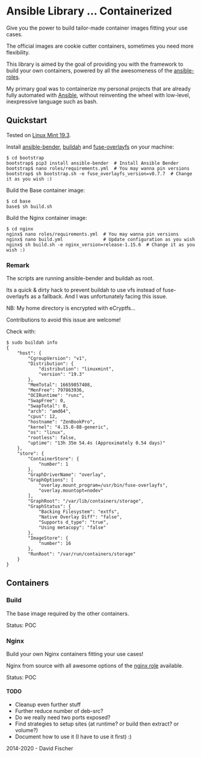# Ansible Library ... Containerized

Give you the power to build tailor-made container images fitting your use cases.

The official images are cookie cutter containers, sometimes you need more flexibility.

This library is aimed by the goal of providing you with the framework to build your own containers,
powered by all the awesomeness of the [ansible-roles](https://github.com/davidfischer-ch/ansible-roles).

My primary goal was to containerize my personal projects that are already fully automated with [Ansible](https://github.com/ansible/ansible), without reinventing the wheel with low-level, inexpressive language such as bash.

## Quickstart

Tested on [Linux Mint 19.3](https://linuxmint.com/).

Install [ansible-bender](https://github.com/ansible-community/ansible-bender), [buildah](https://github.com/containers/buildah) and [fuse-overlayfs](https://github.com/containers/fuse-overlayfs) on your machine:

```
$ cd bootstrap
bootstrap$ pip3 install ansible-bender  # Install Ansible Bender
bootstrap$ nano roles/requirements.yml  # You may wanna pin versions
bootstrap$ sh bootstrap.sh -e fuse_overlayfs_version=v0.7.7  # Change it as you wish :)
```

Build the Base container image:
```
$ cd base
base$ sh build.sh
```

Build the Nginx container image:
```
$ cd nginx
nginx$ nano roles/requirements.yml  # You may wanna pin versions
nginx$ nano build.yml               # Update configuration as you wish
nginx$ sh build.sh -e nginx_version=release-1.15.6  # Change it as you wish :)
```

### Remark

The scripts are running ansible-bender and buildah as root.

Its a quick & dirty hack to prevent buildah to use vfs instead of fuse-overlayfs as a fallback.
And I was unfortunately facing this issue.

NB: My home directory is encrypted with eCryptfs...

Contributions to avoid this issue are welcome!

Check with:

```
$ sudo buildah info
{
    "host": {
        "CgroupVersion": "v1",
        "Distribution": {
            "distribution": "linuxmint",
            "version": "19.3"
        },
        "MemTotal": 16659857408,
        "MenFree": 797863936,
        "OCIRuntime": "runc",
        "SwapFree": 0,
        "SwapTotal": 0,
        "arch": "amd64",
        "cpus": 12,
        "hostname": "ZenBookPro",
        "kernel": "4.15.0-88-generic",
        "os": "linux",
        "rootless": false,
        "uptime": "13h 35m 54.4s (Approximately 0.54 days)"
    },
    "store": {
        "ContainerStore": {
            "number": 1
        },
        "GraphDriverName": "overlay",
        "GraphOptions": [
            "overlay.mount_program=/usr/bin/fuse-overlayfs",
            "overlay.mountopt=nodev"
        ],
        "GraphRoot": "/var/lib/containers/storage",
        "GraphStatus": {
            "Backing Filesystem": "extfs",
            "Native Overlay Diff": "false",
            "Supports d_type": "true",
            "Using metacopy": "false"
        },
        "ImageStore": {
            "number": 16
        },
        "RunRoot": "/var/run/containers/storage"
    }
}
```

## Containers

### Build

The base image required by the other containers.

Status: POC

### Nginx

Build your own Nginx containers fitting your use cases!

Nginx from source with all awesome options of the [nginx role](https://github.com/davidfischer-ch/ansible-role-nginx) available.

Status: POC

#### TODO

- Cleanup even further stuff
- Further reduce number of deb-src?
- Do we really need two ports exposed?
- Find strategies to setup sites (at runtime? or build then extract? or volume?)
- Document how to use it (I have to use it first) :)

2014-2020 - David Fischer

